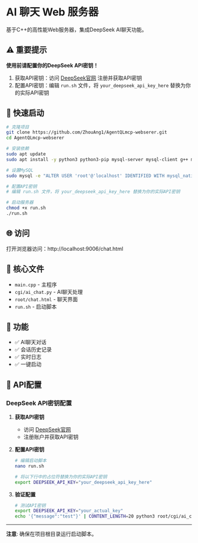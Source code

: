 # AI 聊天 Web 服务器

基于C++的高性能Web服务器，集成DeepSeek AI聊天功能。

## ⚠️ 重要提示

**使用前请配置你的DeepSeek API密钥！**

1. 获取API密钥：访问 [DeepSeek官网](https://platform.deepseek.com/) 注册并获取API密钥
2. 配置API密钥：编辑 `run.sh` 文件，将 `your_deepseek_api_key_here` 替换为你的实际API密钥

## 🚀 快速启动

```bash
# 克隆项目
git clone https://github.com/ZhouAng1/AgentQLmcp-webserer.git
cd AgentQLmcp-webserer

# 安装依赖
sudo apt update
sudo apt install -y python3 python3-pip mysql-server mysql-client g++ make

# 设置MySQL
sudo mysql -e "ALTER USER 'root'@'localhost' IDENTIFIED WITH mysql_native_password BY 'root'; FLUSH PRIVILEGES;"

# 配置API密钥
# 编辑 run.sh 文件，将 your_deepseek_api_key_here 替换为你的实际API密钥

# 启动服务器
chmod +x run.sh
./run.sh
```

## 🌐 访问

打开浏览器访问：http://localhost:9006/chat.html

## 📁 核心文件

- `main.cpp` - 主程序
- `cgi/ai_chat.py` - AI聊天处理
- `root/chat.html` - 聊天界面
- `run.sh` - 启动脚本

## 🔧 功能

- ✅ AI聊天对话
- ✅ 会话历史记录
- ✅ 实时日志
- ✅ 一键启动

## 🔑 API配置

### DeepSeek API密钥配置

1. **获取API密钥**
   - 访问 [DeepSeek官网](https://platform.deepseek.com/)
   - 注册账户并获取API密钥

2. **配置API密钥**
   ```bash
   # 编辑启动脚本
   nano run.sh
   
   # 将以下行中的占位符替换为你的实际API密钥
   export DEEPSEEK_API_KEY="your_deepseek_api_key_here"
   ```

3. **验证配置**
   ```bash
   # 测试API密钥
   export DEEPSEEK_API_KEY="your_actual_key"
   echo '{"message":"test"}' | CONTENT_LENGTH=20 python3 root/cgi/ai_chat.py
   ```

---

**注意**: 确保在项目根目录运行启动脚本。

